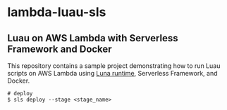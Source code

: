 # lambda-luau-sls

## Luau on AWS Lambda with Serverless Framework and Docker

This repository contains a sample project demonstrating how to run Luau scripts on AWS Lambda using [Luna runtime](https://github.com/lune-org/lune), Serverless Framework, and Docker.

```
# deploy
$ sls deploy --stage <stage_name>
```
